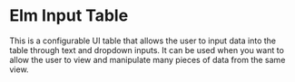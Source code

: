 # Elm Input Table
This is a configurable UI table that allows the user to input data
into the table through text and dropdown inputs. It can be used when you want to
allow the user to view and manipulate many pieces of data from the same view.
